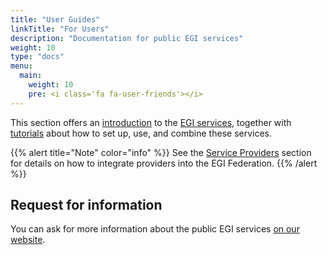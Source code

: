 ```yaml
---
title: "User Guides"
linkTitle: "For Users"
description: "Documentation for public EGI services"
weight: 10
type: "docs"
menu:
  main:
    weight: 10
    pre: <i class='fa fa-user-friends'></i>
---
```


This section offers an [introduction](getting-started) to the
[EGI services](https://www.egi.eu/services/), together with
[tutorials](tutorials) about how to set up, use, and combine these services.

{{% alert title="Note" color="info" %}} See the [Service Providers](../providers)
section for details on how to integrate providers into the EGI Federation.
{{% /alert %}}

## Request for information

You can ask for more information about the public EGI services
[on our website](https://www.egi.eu/more-information).
